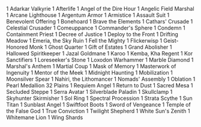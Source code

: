 1 Adarkar Valkyrie
1 Afterlife
1 Angel of the Dire Hour
1 Angelic Field Marshal
1 Arcane Lighthouse
1 Argentum Armor
1 Armistice
1 Assault Suit
1 Benevolent Offering
1 Bonehoard
1 Brave the Elements
1 Cathars' Crusade
1 Celestial Crusader
1 Comeuppance
1 Commander's Sphere
1 Condemn
1 Containment Priest
1 Decree of Justice
1 Deploy to the Front
1 Drifting Meadow
1 Emeria, the Sky Ruin
1 Fell the Mighty
1 Flickerwisp
1 Geist-Honored Monk
1 Ghost Quarter
1 Gift of Estates
1 Grand Abolisher
1 Hallowed Spiritkeeper
1 Jazal Goldmane
1 Karoo
1 Kemba, Kha Regent
1 Kor Sanctifiers
1 Loreseeker's Stone
1 Loxodon Warhammer
1 Marble Diamond
1 Marshal's Anthem
1 Martial Coup
1 Mask of Memory
1 Masterwork of Ingenuity
1 Mentor of the Meek
1 Midnight Haunting
1 Mobilization
1 Moonsilver Spear
1 Nahiri, the Lithomancer
1 Nomads' Assembly
1 Oblation
1 Pearl Medallion
32 Plains
1 Requiem Angel
1 Return to Dust
1 Sacred Mesa
1 Secluded Steppe
1 Serra Avatar
1 Silverblade Paladin
1 Skullclamp
1 Skyhunter Skirmisher
1 Sol Ring
1 Spectral Procession
1 Strata Scythe
1 Sun Titan
1 Sunblast Angel
1 Swiftfoot Boots
1 Sword of Vengeance
1 Temple of the False God
1 True Conviction
1 Twilight Shepherd
1 White Sun's Zenith
1 Whitemane Lion
1 Wing Shards